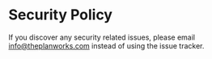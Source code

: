 # Security Policy

If you discover any security related issues, please email info@theplanworks.com instead of using the issue tracker.
